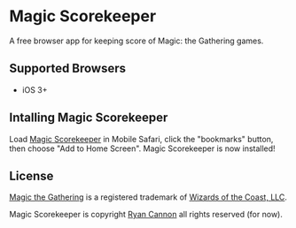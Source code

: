 Magic Scorekeeper
=================

A free browser app for keeping score of Magic: the Gathering games.

## Supported Browsers

* iOS 3+

## Intalling Magic Scorekeeper

Load [Magic Scorekeeper](http://rcanine.github.com/mtg/) in Mobile Safari, click the "bookmarks" button, then choose "Add to Home Screen". Magic Scorekeeper is now installed!

## License

[Magic the Gathering](http://wizards.com/mtg) is a registered trademark of [Wizards of the Coast, LLC](http://wizards.com/).

Magic Scorekeeper is copyright [Ryan Cannon](http://ryancannon.com/) all rights reserved (for now).